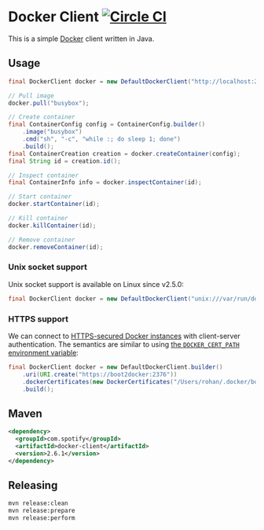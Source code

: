 Docker Client [![Circle CI](https://circleci.com/gh/spotify/docker-client.png?style=badge)](https://circleci.com/gh/spotify/docker-client)
=============

This is a simple [Docker](https://github.com/dotcloud/docker) client written in Java.

Usage
-----

```java
final DockerClient docker = new DefaultDockerClient("http://localhost:2375");

// Pull image
docker.pull("busybox");

// Create container
final ContainerConfig config = ContainerConfig.builder()
    .image("busybox")
    .cmd("sh", "-c", "while :; do sleep 1; done")
    .build();
final ContainerCreation creation = docker.createContainer(config);
final String id = creation.id();

// Inspect container
final ContainerInfo info = docker.inspectContainer(id);

// Start container
docker.startContainer(id);

// Kill container
docker.killContainer(id);

// Remove container
docker.removeContainer(id);
```

### Unix socket support

Unix socket support is available on Linux since v2.5.0:

```java
final DockerClient docker = new DefaultDockerClient("unix:///var/run/docker.sock");
```

### HTTPS support

We can connect to [HTTPS-secured Docker instances](https://docs.docker.com/articles/https/)
with client-server authentication. The semantics are similar to using [the `DOCKER_CERT_PATH`
environment variable](https://docs.docker.com/articles/https/#client-modes):

```java
final DockerClient docker = new DefaultDockerClient.builder()
    .uri(URI.create("https://boot2docker:2376"))
    .dockerCertificates(new DockerCertificates("/Users/rohan/.docker/boot2docker-vm/"))
    .build();
```

Maven
-----

```xml
<dependency>
  <groupId>com.spotify</groupId>
  <artifactId>docker-client</artifactId>
  <version>2.6.1</version>
</dependency>
```


Releasing
---------

```sh
mvn release:clean
mvn release:prepare
mvn release:perform
```
